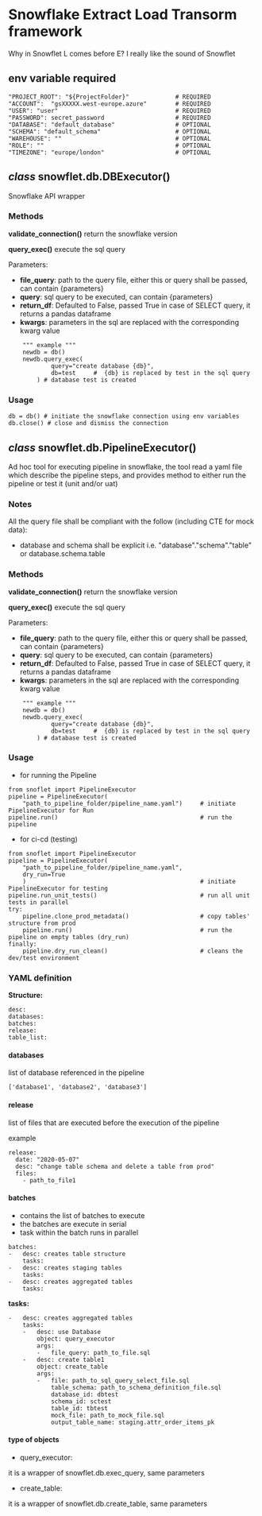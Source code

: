 # Snowflake Extract Load Transorm framework  
Why in Snowflet L comes before E? I really like the sound of Snowflet

## env variable required
```
"PROJECT_ROOT": "${ProjectFolder}"             # REQUIRED
"ACCOUNT":  "gsXXXXX.west-europe.azure"        # REQUIRED
"USER": "user"                                 # REQUIRED
"PASSWORD": secret_password                    # REQUIRED
"DATABASE": "default_database"                 # OPTIONAL
"SCHEMA": "default_schema"                     # OPTIONAL
"WAREHOUSE": ""                                # OPTIONAL
"ROLE": ""                                     # OPTIONAL
"TIMEZONE": "europe/london"                    # OPTIONAL
```




## *class* snowflet.db.DBExecutor() <br />
Snowflake API wrapper <br />

### Methods
**validate_connection()** return the snowflake version <br />

**query_exec()** execute the sql query  <br />

Parameters:
- **file_query**: path to the query file, either this or query shall be passed, can contain {parameters} 
- **query**: sql query to be executed, can contain {parameters}  
- **return_df**: Defaulted to False, passed True in case of SELECT query, it returns a pandas dataframe 
- **kwargs**: parameters in the sql are replaced with the corresponding kwarg value
```
    """ example """
    newdb = db()
    newdb.query_exec(
            query="create database {db}",
            db=test     #  {db} is replaced by test in the sql query        
        ) # database test is created
```
### Usage
```
db = db() # initiate the snowflake connection using env variables
db.close() # close and dismiss the connection
```
## *class* snowflet.db.PipelineExecutor() <br />
Ad hoc tool for executing pipeline in snowflake, the tool read a yaml file which describe the pipeline steps, and provides method to either run the pipeline or test it (unit and/or uat) <br />

### Notes
All the query file shall be compliant with the follow (including CTE for mock data):
- database and schema shall be explicit i.e. "database"."schema"."table" or database.schema.table 



### Methods
**validate_connection()** return the snowflake version <br />

**query_exec()** execute the sql query  <br />

Parameters:
- **file_query**: path to the query file, either this or query shall be passed, can contain {parameters} 
- **query**: sql query to be executed, can contain {parameters}  
- **return_df**: Defaulted to False, passed True in case of SELECT query, it returns a pandas dataframe 
- **kwargs**: parameters in the sql are replaced with the corresponding kwarg value
```
    """ example """
    newdb = db()
    newdb.query_exec(
            query="create database {db}",
            db=test     #  {db} is replaced by test in the sql query        
        ) # database test is created
```
### Usage
- for running the Pipeline

```
from snoflet import PipelineExecutor
pipeline = PipelineExecutor(
    "path_to_pipeline_folder/pipeline_name.yaml")     # initiate PipelineExecutor for Run
pipeline.run()                                        # run the pipeline
```

- for ci-cd (testing)

```
from snoflet import PipelineExecutor
pipeline = PipelineExecutor(
    "path_to_pipeline_folder/pipeline_name.yaml", 
    dry_run=True
    )                                                 # initiate PipelineExecutor for testing
pipeline.run_unit_tests()                             # run all unit tests in parallel
try:
    pipeline.clone_prod_metadata()                    # copy tables' structure from prod
    pipeline.run()                                    # run the pipeline on empty tables (dry_run)
finally:
    pipeline.dry_run_clean()                          # cleans the dev/test environment
```

### YAML definition

**Structure:**

```
desc: 
databases: 
batches:    
release:
table_list:
```

#### databases

list of database referenced in the pipeline
```
['database1', 'database2', 'database3']
```
#### release 
list of files that are executed before the execution of the pipeline

example
```
release:
  date: "2020-05-07"
  desc: "change table schema and delete a table from prod"
  files:
    - path_to_file1
```

#### batches

- contains the list of batches to execute
- the batches are execute in serial
- task within the batch runs in parallel

```
batches:
-   desc: creates table structure
    tasks:
-   desc: creates staging tables
    tasks:
-   desc: creates aggregated tables
    tasks:
```

**tasks:**
```
-   desc: creates aggregated tables
    tasks:
    -   desc: use Database
        object: query_executor
        args:
        -   file_query: path_to_file.sql
    -   desc: create table1
        object: create_table
        args:
        -   file: path_to_sql_query_select_file.sql
            table_schema: path_to_schema_definition_file.sql
            database_id: dbtest
            schema_id: sctest
            table_id: tbtest
            mock_file: path_to_mock_file.sql
            output_table_name: staging.attr_order_items_pk 
```
#### type of objects

- query_executor:

it is a wrapper of snowflet.db.exec_query, same parameters

- create_table:

it is a wrapper of snowflet.db.create_table, same parameters

